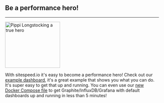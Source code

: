 ## Be a performance hero!
* * *

[<img src="{{site.baseurl}}/img/pippi.png" class="pull-left img-big" alt="Pippi Longstocking a true hero" width="180" height="151">](https://dashboard.sitespeed.io)

With sitespeed.io it's easy to become a performance hero! Check out our [example dashboard](https://dashboard.sitespeed.io), it's a great example that shows you what you can do. It's super easy to get that up and running. You can even use our [new Docker Compose file]({{site.baseurl}}/documentation/sitespeed.io/performance-dashboard/#docker-compose-file) to get Graphite/InfluxDB/Grafana with default dashboards up and running in less than 5 minutes!
